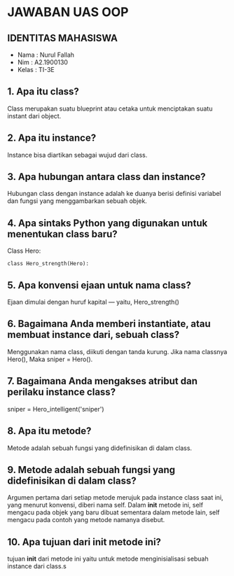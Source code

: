 # JAWABAN UAS OOP

## IDENTITAS MAHASISWA

* Nama : Nurul Fallah
* Nim : A2.1900130
* Kelas : TI-3E

## 1. Apa itu class?

Class merupakan suatu blueprint atau cetaka untuk menciptakan suatu instant dari object.

## 2. Apa itu instance?

Instance bisa diartikan sebagai wujud dari class. 

## 3. Apa hubungan antara class dan instance?

Hubungan class dengan instance adalah ke duanya berisi definisi variabel dan fungsi yang menggambarkan sebuah objek.

## 4. Apa sintaks Python yang digunakan untuk menentukan class baru?

Class Hero:

    class Hero_strength(Hero): 

## 5. Apa konvensi ejaan untuk nama class?

 Ejaan dimulai dengan huruf kapital — yaitu, Hero_strength()

## 6. Bagaimana Anda memberi instantiate, atau membuat instance dari, sebuah class?

Menggunakan nama class, diikuti dengan tanda kurung.
Jika nama classnya Hero(), Maka  sniper = Hero().

## 7. Bagaimana Anda mengakses atribut dan perilaku instance class?

sniper = Hero_intelligent('sniper')

## 8. Apa itu metode?

Metode adalah sebuah fungsi yang didefinisikan di dalam class.

## 9. Metode adalah sebuah fungsi yang didefinisikan di dalam class?

Argumen pertama dari setiap metode merujuk pada instance class saat ini, yang menurut konvensi, diberi nama self. Dalam __init__ metode ini, self mengacu pada objek yang baru dibuat sementara dalam metode lain, self mengacu pada contoh yang metode namanya disebut.

## 10. Apa tujuan dari __init__ metode ini?

tujuan __init__ dari metode ini yaitu untuk metode menginisialisasi sebuah instance dari class.s